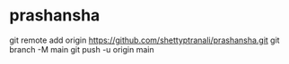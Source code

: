 # prashansha
git remote add origin https://github.com/shettyptranali/prashansha.git
git branch -M main
git push -u origin main
